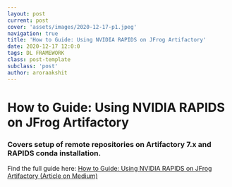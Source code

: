 ```yaml
---
layout: post
current: post
cover: 'assets/images/2020-12-17-p1.jpeg'
navigation: true
title: 'How to Guide: Using NVIDIA RAPIDS on JFrog Artifactory'
date: 2020-12-17 12:0:0
tags: DL FRAMEWORK
class: post-template
subclass: 'post'
author: aroraakshit
---
```


# How to Guide: Using NVIDIA RAPIDS on JFrog Artifactory
### Covers setup of remote repositories on Artifactory 7.x and RAPIDS conda installation.

Find the full guide here: [How to Guide: Using NVIDIA RAPIDS on JFrog Artifactory (Article on Medium)](https://medium.com/rapids-ai/how-to-guide-using-rapids-on-jfrog-artifactory-c72d36d1e81a)